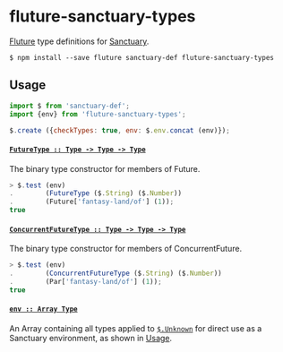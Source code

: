 # fluture-sanctuary-types

[Fluture][] type definitions for [Sanctuary][].

```console
$ npm install --save fluture sanctuary-def fluture-sanctuary-types
```

## Usage

```js
import $ from 'sanctuary-def';
import {env} from 'fluture-sanctuary-types';

$.create ({checkTypes: true, env: $.env.concat (env)});
```

#### <a name="FutureType" href="https://github.com/fluture-js/fluture-sanctuary-types/blob/v6.0.0/index.js#L32">`FutureType :: Type -⁠> Type -⁠> Type`</a>

The binary type constructor for members of Future.

```js
> $.test (env)
.        (FutureType ($.String) ($.Number))
.        (Future['fantasy-land/of'] (1));
true
```

#### <a name="ConcurrentFutureType" href="https://github.com/fluture-js/fluture-sanctuary-types/blob/v6.0.0/index.js#L50">`ConcurrentFutureType :: Type -⁠> Type -⁠> Type`</a>

The binary type constructor for members of ConcurrentFuture.

```js
> $.test (env)
.        (ConcurrentFutureType ($.String) ($.Number))
.        (Par['fantasy-land/of'] (1));
true
```

#### <a name="env" href="https://github.com/fluture-js/fluture-sanctuary-types/blob/v6.0.0/index.js#L68">`env :: Array Type`</a>

An Array containing all types applied to [`$.Unknown`][Unknown] for
direct use as a Sanctuary environment, as shown in [Usage](#usage).

[Fluture]:    https://github.com/fluture-js/Fluture
[Sanctuary]:  https://sanctuary.js.org/
[Unknown]:    https://github.com/sanctuary-js/sanctuary-def#Unknown
